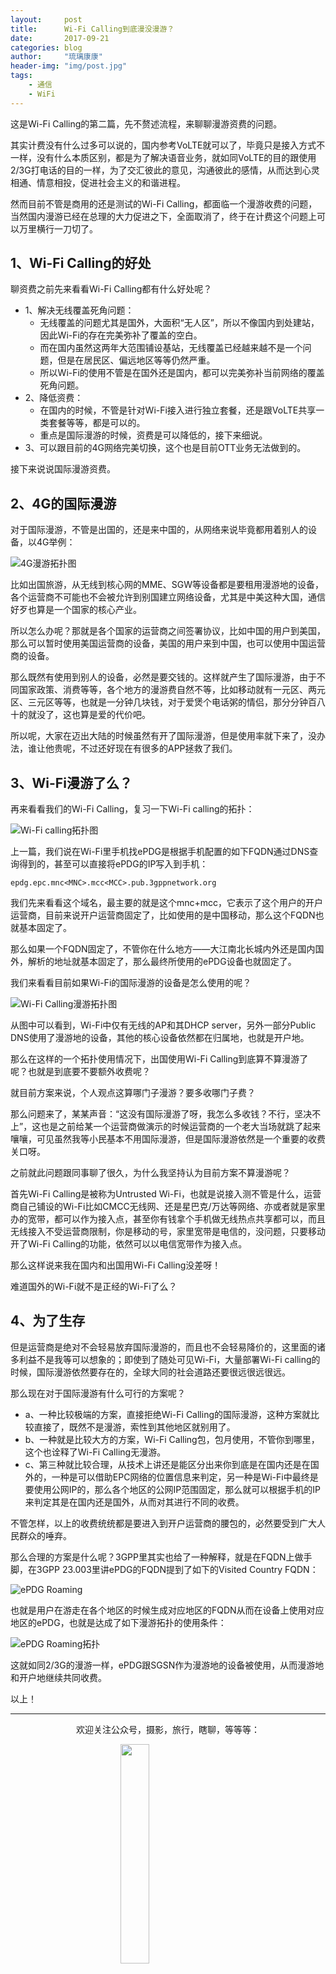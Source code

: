```yaml
---
layout:     post
title:      Wi-Fi Calling到底漫没漫游？
date:       2017-09-21
categories: blog
author:     "琉璃康康"
header-img: "img/post.jpg"
tags:
    - 通信
    - WiFi
---
```


<style>
img{
  display:block;
  margin:0
  auto;
}
</style>

<meta name="referrer" content="never">

这是Wi-Fi Calling的第二篇，先不赘述流程，来聊聊漫游资费的问题。

其实计费没有什么过多可以说的，国内参考VoLTE就可以了，毕竟只是接入方式不一样，没有什么本质区别，都是为了解决语音业务，就如同VoLTE的目的跟使用2/3G打电话的目的一样，为了交汇彼此的意见，沟通彼此的感情，从而达到心灵相通、情意相投，促进社会主义的和谐进程。

然而目前不管是商用的还是测试的Wi-Fi Calling，都面临一个漫游收费的问题，当然国内漫游已经在总理的大力促进之下，全面取消了，终于在计费这个问题上可以万里横行一刀切了。

## 1、Wi-Fi Calling的好处
聊资费之前先来看看Wi-Fi Calling都有什么好处呢？

- 1、解决无线覆盖死角问题：
    + 无线覆盖的问题尤其是国外，大面积“无人区”，所以不像国内到处建站，因此Wi-Fi的存在完美弥补了覆盖的空白。
    + 而在国内虽然这两年大范围铺设基站，无线覆盖已经越来越不是一个问题，但是在居民区、偏远地区等等仍然严重。
    + 所以Wi-Fi的使用不管是在国外还是国内，都可以完美弥补当前网络的覆盖死角问题。
- 2、降低资费：
    + 在国内的时候，不管是针对Wi-Fi接入进行独立套餐，还是跟VoLTE共享一类套餐等等，都是可以的。
    + 重点是国际漫游的时候，资费是可以降低的，接下来细说。
- 3、可以跟目前的4G网络完美切换，这个也是目前OTT业务无法做到的。

接下来说说国际漫游资费。

## 2、4G的国际漫游
对于国际漫游，不管是出国的，还是来中国的，从网络来说毕竟都用着别人的设备，以4G举例：

![4G漫游拓扑图][3]

比如出国旅游，从无线到核心网的MME、SGW等设备都是要租用漫游地的设备，各个运营商不可能也不会被允许到别国建立网络设备，尤其是中美这种大国，通信好歹也算是一个国家的核心产业。

所以怎么办呢？那就是各个国家的运营商之间签署协议，比如中国的用户到美国，那么可以暂时使用美国运营商的设备，美国的用户来到中国，也可以使用中国运营商的设备。

那么既然有使用到别人的设备，必然是要交钱的。这样就产生了国际漫游，由于不同国家政策、消费等等，各个地方的漫游费自然不等，比如移动就有一元区、两元区、三元区等等，也就是一分钟几块钱，对于爱煲个电话粥的情侣，那分分钟百八十的就没了，这也算是爱的代价吧。

所以呢，大家在迈出大陆的时候虽然有开了国际漫游，但是使用率就下来了，没办法，谁让他贵呢，不过还好现在有很多的APP拯救了我们。

## 3、Wi-Fi漫游了么？
再来看看我们的Wi-Fi Calling，复习一下Wi-Fi calling的拓扑：

![Wi-Fi calling拓扑图][4]

上一篇，我们说在Wi-Fi里手机找ePDG是根据手机配置的如下FQDN通过DNS查询得到的，甚至可以直接将ePDG的IP写入到手机：

    epdg.epc.mnc<MNC>.mcc<MCC>.pub.3gppnetwork.org

我们先来看看这个域名，最主要的就是这个mnc+mcc，它表示了这个用户的开户运营商，目前来说开户运营商固定了，比如使用的是中国移动，那么这个FQDN也就基本固定了。

那么如果一个FQDN固定了，不管你在什么地方——大江南北长城内外还是国内国外，解析的地址就基本固定了，那么最终所使用的ePDG设备也就固定了。

我们来看看目前如果Wi-Fi的国际漫游的设备是怎么使用的呢？

![Wi-Fi Calling漫游拓扑图][5]

从图中可以看到，Wi-Fi中仅有无线的AP和其DHCP server，另外一部分Public DNS使用了漫游地的设备，其他的核心设备依然都在归属地，也就是开户地。

那么在这样的一个拓扑使用情况下，出国使用Wi-Fi Calling到底算不算漫游了呢？也就是到底要不要额外收费呢？

就目前方案来说，个人观点这算哪门子漫游？要多收哪门子费？

那么问题来了，某某声音：“这没有国际漫游了呀，我怎么多收钱？不行，坚决不上”，这也是之前给某一个运营商做演示的时候运营商的一个老大当场就跳了起来嚷嚷，可见虽然我等小民基本不用国际漫游，但是国际漫游依然是一个重要的收费关口呀。

之前就此问题跟同事聊了很久，为什么我坚持认为目前方案不算漫游呢？

首先Wi-Fi Calling是被称为Untrusted Wi-Fi，也就是说接入测不管是什么，运营商自己铺设的Wi-Fi比如CMCC无线网、还是星巴克/万达等网络、亦或者就是家里办的宽带，都可以作为接入点，甚至你有钱拿个手机做无线热点共享都可以，而且无线接入不受运营商限制，你是移动的号，家里宽带是电信的，没问题，只要移动开了Wi-Fi Calling的功能，依然可以以电信宽带作为接入点。

那么这样说来我在国内和出国用Wi-Fi Calling没差呀！

难道国外的Wi-Fi就不是正经的Wi-Fi了么？

## 4、为了生存
但是运营商是绝对不会轻易放弃国际漫游的，而且也不会轻易降价的，这里面的诸多利益不是我等可以想象的；即使到了随处可见Wi-Fi，大量部署Wi-Fi calling的时候，国际漫游依然要存在的，全球大同的社会道路还要很远很远很远。

那么现在对于国际漫游有什么可行的方案呢？
- a、一种比较极端的方案，直接拒绝Wi-Fi Calling的国际漫游，这种方案就比较直接了，既然不是漫游，索性到其他地区就别用了。
- b、一种就是比较大方的方案，Wi-Fi Calling包，包月使用，不管你到哪里，这个也诠释了Wi-Fi Calling无漫游。
- c、第三种就比较合理，从技术上讲还是能区分出来你到底是在国内还是在国外的，一种是可以借助EPC网络的位置信息来判定，另一种是Wi-Fi中最终是要使用公网IP的，那么各个地区的公网IP范围固定，那么就可以根据手机的IP来判定其是在国内还是国外，从而对其进行不同的收费。

不管怎样，以上的收费统统都是要进入到开户运营商的腰包的，必然要受到广大人民群众的唾弃。

那么合理的方案是什么呢？3GPP里其实也给了一种解释，就是在FQDN上做手脚，在3GPP 23.003里讲ePDG的FQDN提到了如下的Visited Country FQDN：

![ePDG Roaming][6]

也就是用户在游走在各个地区的时候生成对应地区的FQDN从而在设备上使用对应地区的ePDG，也就是达成了如下漫游拓扑的使用条件：

![ePDG Roaming拓扑][7]

这就如同2/3G的漫游一样，ePDG跟SGSN作为漫游地的设备被使用，从而漫游地和开户地继续共同收费。

以上！

------------
<p align="center">欢迎关注公众号，摄影，旅行，瞎聊，等等等：</p>
<img src="https://mmbiz.qpic.cn/mmbiz_jpg/QqiaFS6NT0eD1g2UjYu4VfCGHmbhgVqOAnNnJQfN7ZhRVUCopYOsfpPtIEB95VNEqu8trAxJXzGDg01ka6z6wzQ/0?wx_fmt=jpeg" width="30%" />

  [0]: https://mmbiz.qpic.cn/mmbiz_jpg/QqiaFS6NT0eCZ6gG5NJjutfc6ZHJLrS03l9SOZbtcUVZpjg7KpA8mLsSEk8FZjlicsluXXorAoDAKFBIQWDBtr0g/0?wx_fmt=jpeg
  [1]: https://mmbiz.qpic.cn/mmbiz_jpg/QqiaFS6NT0eAoGfjsaJt2NQ0a9AKmrIRoR9gKlX1I78Z4AoPtjyEPM56slw9gAQBdAHjHckbw4h93FvVVATBuLQ/0?wx_fmt=jpeg
  [2]: https://mmbiz.qpic.cn/mmbiz_jpg/QqiaFS6NT0eD3anvFetwgNHv3X1AiaXIzWPvazEMIEralm9vs42XsVfoniaXRCSkSpNpz9icsIYFgq84Eic2whLdAfg/0?wx_fmt=jpeg
  [3]: https://mmbiz.qpic.cn/mmbiz_png/QqiaFS6NT0eA67Zsv6yZm2ARRmWIE1jDP8DiasjibyBtHg8dNqauOLjjOFj8pMBdXF9MkztVpNISZvTJA9Xs1bjfA/0?wx_fmt=png
  [4]: https://mmbiz.qpic.cn/mmbiz_png/QqiaFS6NT0eCb5jqPzRL7OicNOVfFibtqz12YFMWiarQb4hAdIibaePpGbZcLRz2MgbJsjtBQ9P7SZQyJ5hezaa2YMA/0?wx_fmt=png
  [5]: https://mmbiz.qpic.cn/mmbiz_png/QqiaFS6NT0eBichZfIjUfibdtiav4bicWOqYrichzDMORDqjY6ax876byEtIMDtG7H4U3NObOH7NMuKXlCrpcOjIpGsQ/0?wx_fmt=png
  [6]: https://mmbiz.qpic.cn/mmbiz_png/QqiaFS6NT0eBichZfIjUfibdtiav4bicWOqYrfBtrckztVaaUkyo9eQq3B7SKGgYh84yXQOlW8mlbze6Qv5FVy1VGWw/0?wx_fmt=png
  [7]: https://mmbiz.qpic.cn/mmbiz_png/QqiaFS6NT0eBichZfIjUfibdtiav4bicWOqYr3bpayiaZiats2jmRDRDT9vn4nnVDXwONS49umCvsJOqONTG6AZicsDeIA/0?wx_fmt=png








